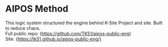 # AIPOS Method

This logic system structured the engine behind K-Site Project and site. Built to reduce chaos.  
Full public repo: (https://github.com/TK51/aipos-public-eng)  
Site: {https://tk51.github.io/aipos-public-eng/}  
